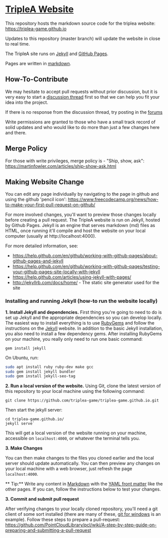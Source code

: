 # [TripleA Website](httpis://triplea-game.github.io/)

This repository hosts the markdown source code for the triplea website: <https://triplea-game.github.io>

Updates to this repository (master branch) will update the website in close to real time.


The TripleA site runs on [Jekyll](http://jekyllrb.com/) 
and [GitHub Pages](https://pages.github.com/). 

Pages are written in [markdown](https://github.com/adam-p/markdown-here/wiki/Markdown-Cheatsheet).


## How-To-Contribute 

We may hesitate to accept pull requests without prior discussion, but it is very easy
to start a [discussion thread](https://github.com/triplea-game/triplea-game.github.io/discussions)
first so that we can help you fit your idea into the project.

If there is no response from the discussion thread, try posting in the [forums](https://forums.triplea-game.org/)

Write permissions are granted to those who have a small track record of solid updates and who would like
to do more than just a few changes here and there.

## Merge Policy

For those with write privileges, merge policy is - "Ship, show, ask": <https://martinfowler.com/articles/ship-show-ask.html>

## Making Website Change

You can edit any page individually by navigating to the page in
github and using the github 'pencil icon': 
<https://www.freecodecamp.org/news/how-to-make-your-first-pull-request-on-github/>

For more involved changes, you'll want to preview those changes
locally before creating a pull request.  The TripleA website is
run on Jekyll, hosted by Github Pages. Jekyll is an engine that
serves markdown (md) files as HTML, once running it'll compile
and host the website on your local computer (usually at http://localhost:4000).

For more detailed information, see:
- <https://help.github.com/en/github/working-with-github-pages/about-github-pages-and-jekyll>
- <https://help.github.com/en/github/working-with-github-pages/testing-your-github-pages-site-locally-with-jekyll>
- <https://help.github.com/articles/using-jekyll-with-pages/>
- <http://jekyllrb.com/docs/home/> - The static site generator used for the site


### Installing and running Jekyll (how-to run the website locally)

**1. Install Jekyll and dependencies.** First thing you're going to need to do is set up
Jekyll and the appropriate dependencies so you can develop locally. The easiest way to
install everything is to use [RubyGems](https://rubygems.org/pages/download) and follow
the instructions on the [Jekyll](http://jekyllrb.com/docs/installation/) website. In addition
to the basic Jekyll installation, you also need to install a few dependency gems.
After installing RubyGems on your machine, you really only need to run one basic command:

`gem install jekyll`


On Ubuntu, run:
```bash
sudo apt install ruby ruby-dev make gcc
sudo gem install jekyll bundler
sudo gem install jekyll-seo-tag
```

**2. Run a local version of the website.** Using Git, clone the latest version of this repository
to your local machine using the following command:

`git clone https://github.com/triplea-game/triplea-game.github.io.git`

Then start the jekyll server:

```
cd triplea-game.github.io/
jekyll serve`
```

This will get a local version of the website running on your machine, accessible
on `localhost:4000`, or whatever the terminal tells you. 

**3. Make Changes**

You can then make changes to the files you cloned earlier and the local server
should update automatically. You can then preview any changes on your local machine
with a web browser, just refresh the page `localhost:4000`.

** Tip:** Write any content in [Markdown](https://daringfireball.net/projects/markdown/)
with the [YAML front matter](http://jekyllrb.com/docs/frontmatter/) like the other pages.
If you can, follow the instructions below to test your changes.

**3. Commit and submit pull request**

After verifying changes to your locally cloned repository, you'll need a git client of
some sort installed (there are many of these, [git for windows](https://gitforwindows.org/) is an example).
Follow these steps to prepare a pull-request: 
<https://github.com/PointCloudLibrary/pcl/wiki/A-step-by-step-guide-on-preparing-and-submitting-a-pull-request>

